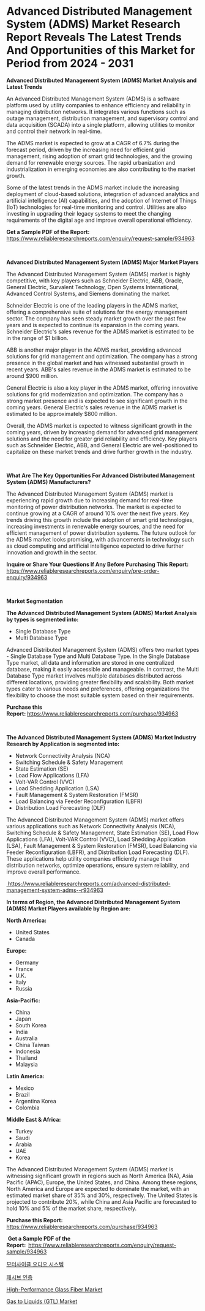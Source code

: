 <p><h1>Advanced Distributed Management System (ADMS) Market Research Report Reveals The Latest Trends And Opportunities of this Market for Period from 2024 - 2031</h1></p><p><strong>Advanced Distributed Management System (ADMS) Market Analysis and Latest Trends</strong></p>
<p><p>An Advanced Distributed Management System (ADMS) is a software platform used by utility companies to enhance efficiency and reliability in managing distribution networks. It integrates various functions such as outage management, distribution management, and supervisory control and data acquisition (SCADA) into a single platform, allowing utilities to monitor and control their network in real-time.</p><p>The ADMS market is expected to grow at a CAGR of 6.7% during the forecast period, driven by the increasing need for efficient grid management, rising adoption of smart grid technologies, and the growing demand for renewable energy sources. The rapid urbanization and industrialization in emerging economies are also contributing to the market growth.</p><p>Some of the latest trends in the ADMS market include the increasing deployment of cloud-based solutions, integration of advanced analytics and artificial intelligence (AI) capabilities, and the adoption of Internet of Things (IoT) technologies for real-time monitoring and control. Utilities are also investing in upgrading their legacy systems to meet the changing requirements of the digital age and improve overall operational efficiency.</p></p>
<p><strong>Get a Sample PDF of the Report:&nbsp;</strong> <a href="https://www.reliableresearchreports.com/enquiry/request-sample/934963">https://www.reliableresearchreports.com/enquiry/request-sample/934963</a></p>
<p>&nbsp;</p>
<p><strong>Advanced Distributed Management System (ADMS) Major Market Players</strong></p>
<p><p>The Advanced Distributed Management System (ADMS) market is highly competitive, with key players such as Schneider Electric, ABB, Oracle, General Electric, Survalent Technology, Open Systems International, Advanced Control Systems, and Siemens dominating the market.</p><p>Schneider Electric is one of the leading players in the ADMS market, offering a comprehensive suite of solutions for the energy management sector. The company has seen steady market growth over the past few years and is expected to continue its expansion in the coming years. Schneider Electric's sales revenue for the ADMS market is estimated to be in the range of $1 billion.</p><p>ABB is another major player in the ADMS market, providing advanced solutions for grid management and optimization. The company has a strong presence in the global market and has witnessed substantial growth in recent years. ABB's sales revenue in the ADMS market is estimated to be around $900 million.</p><p>General Electric is also a key player in the ADMS market, offering innovative solutions for grid modernization and optimization. The company has a strong market presence and is expected to see significant growth in the coming years. General Electric's sales revenue in the ADMS market is estimated to be approximately $800 million.</p><p>Overall, the ADMS market is expected to witness significant growth in the coming years, driven by increasing demand for advanced grid management solutions and the need for greater grid reliability and efficiency. Key players such as Schneider Electric, ABB, and General Electric are well-positioned to capitalize on these market trends and drive further growth in the industry.</p></p>
<p>&nbsp;</p>
<p><strong>What Are The Key Opportunities For Advanced Distributed Management System (ADMS) Manufacturers?</strong></p>
<p><p>The Advanced Distributed Management System (ADMS) market is experiencing rapid growth due to increasing demand for real-time monitoring of power distribution networks. The market is expected to continue growing at a CAGR of around 10% over the next five years. Key trends driving this growth include the adoption of smart grid technologies, increasing investments in renewable energy sources, and the need for efficient management of power distribution systems. The future outlook for the ADMS market looks promising, with advancements in technology such as cloud computing and artificial intelligence expected to drive further innovation and growth in the sector.</p></p>
<p><strong>Inquire or Share Your Questions If Any Before Purchasing This Report:</strong> <a href="https://www.reliableresearchreports.com/enquiry/pre-order-enquiry/934963">https://www.reliableresearchreports.com/enquiry/pre-order-enquiry/934963</a></p>
<p>&nbsp;</p>
<p><strong>Market Segmentation</strong></p>
<p><strong>The Advanced Distributed Management System (ADMS) Market Analysis by types is segmented into:</strong></p>
<p><ul><li>Single Database Type</li><li>Multi Database Type</li></ul></p>
<p><p>Advanced Distributed Management System (ADMS) offers two market types - Single Database Type and Multi Database Type. In the Single Database Type market, all data and information are stored in one centralized database, making it easily accessible and manageable. In contrast, the Multi Database Type market involves multiple databases distributed across different locations, providing greater flexibility and scalability. Both market types cater to various needs and preferences, offering organizations the flexibility to choose the most suitable system based on their requirements.</p></p>
<p><strong>Purchase this Report:&nbsp;</strong><a href="https://www.reliableresearchreports.com/purchase/934963">https://www.reliableresearchreports.com/purchase/934963</a></p>
<p>&nbsp;</p>
<p><strong>The Advanced Distributed Management System (ADMS) Market Industry Research by Application is segmented into:</strong></p>
<p><ul><li>Network Connectivity Analysis (NCA)</li><li>Switching Schedule & Safety Management</li><li>State Estimation (SE)</li><li>Load Flow Applications (LFA)</li><li>Volt-VAR Control (VVC)</li><li>Load Shedding Application (LSA)</li><li>Fault Management & System Restoration (FMSR)</li><li>Load Balancing via Feeder Reconfiguration (LBFR)</li><li>Distribution Load Forecasting (DLF)</li></ul></p>
<p><p>The Advanced Distributed Management System (ADMS) market offers various applications such as Network Connectivity Analysis (NCA), Switching Schedule & Safety Management, State Estimation (SE), Load Flow Applications (LFA), Volt-VAR Control (VVC), Load Shedding Application (LSA), Fault Management & System Restoration (FMSR), Load Balancing via Feeder Reconfiguration (LBFR), and Distribution Load Forecasting (DLF). These applications help utility companies efficiently manage their distribution networks, optimize operations, ensure system reliability, and improve overall performance.</p></p>
<p><a href="https://www.reliableresearchreports.com/advanced-distributed-management-system-adms--r934963">&nbsp;https://www.reliableresearchreports.com/advanced-distributed-management-system-adms--r934963</a></p>
<p><strong>In terms of Region, the Advanced Distributed Management System (ADMS) Market Players available by Region are:</strong></p>
<p>
    <p> <strong> North America: </strong>
        <ul>
            <li>United States</li>
            <li>Canada</li>
        </ul>
        </p> 
    <p> <strong> Europe: </strong>
        <ul>
            <li>Germany</li>
            <li>France</li>
            <li>U.K.</li>
            <li>Italy</li>
            <li>Russia</li>
        </ul>
        </p> 
    <p> <strong> Asia-Pacific: </strong>
        <ul>
            <li>China</li>
            <li>Japan</li>
            <li>South Korea</li>
            <li>India</li>
            <li>Australia</li>
            <li>China Taiwan</li>
            <li>Indonesia</li>
            <li>Thailand</li>
            <li>Malaysia</li>
        </ul>
        </p> 
    <p> <strong> Latin America: </strong>
        <ul>
            <li>Mexico</li>
            <li>Brazil</li>
            <li>Argentina Korea</li>
            <li>Colombia</li>
        </ul>
        </p> 
    <p> <strong> Middle East & Africa: </strong>
        <ul>
            <li>Turkey</li>
            <li>Saudi</li>
            <li>Arabia</li>
            <li>UAE</li>
            <li>Korea</li>
        </ul>
    </p>
    </p>
<p><p>The Advanced Distributed Management System (ADMS) market is witnessing significant growth in regions such as North America (NA), Asia Pacific (APAC), Europe, the United States, and China. Among these regions, North America and Europe are expected to dominate the market, with an estimated market share of 35% and 30%, respectively. The United States is projected to contribute 20%, while China and Asia Pacific are forecasted to hold 10% and 5% of the market share, respectively.</p></p>
<p><strong>Purchase this Report: </strong><a href="https://www.reliableresearchreports.com/purchase/934963">https://www.reliableresearchreports.com/purchase/934963</a></p>
<p>&nbsp;<strong>Get a Sample PDF of the Report:&nbsp;&nbsp;</strong><a href="https://www.reliableresearchreports.com/enquiry/request-sample/934963">https://www.reliableresearchreports.com/enquiry/request-sample/934963</a></p>
<p><strong></strong></p>
<p><p><a href="https://github.com/GabrielBlanda5656/Market-Research-Report-List-1/blob/main/555039160256.md">모터사이클 오디오 시스템</a></p><p><a href="https://github.com/vsckjg50460/Market-Research-Report-List-2/blob/main/758692660255.md">패시브 인증</a></p><p><a href="https://www.linkedin.com/pulse/global-high-performance-glass-fiber-market-types-applications-uhwfe">High-Performance Glass Fiber Market</a></p><p><a href="https://www.linkedin.com/pulse/gas-liquids-gtl-market-size-evaluating-its-trends-growth-projections-tzlqe">Gas to Liquids (GTL) Market</a></p></p>